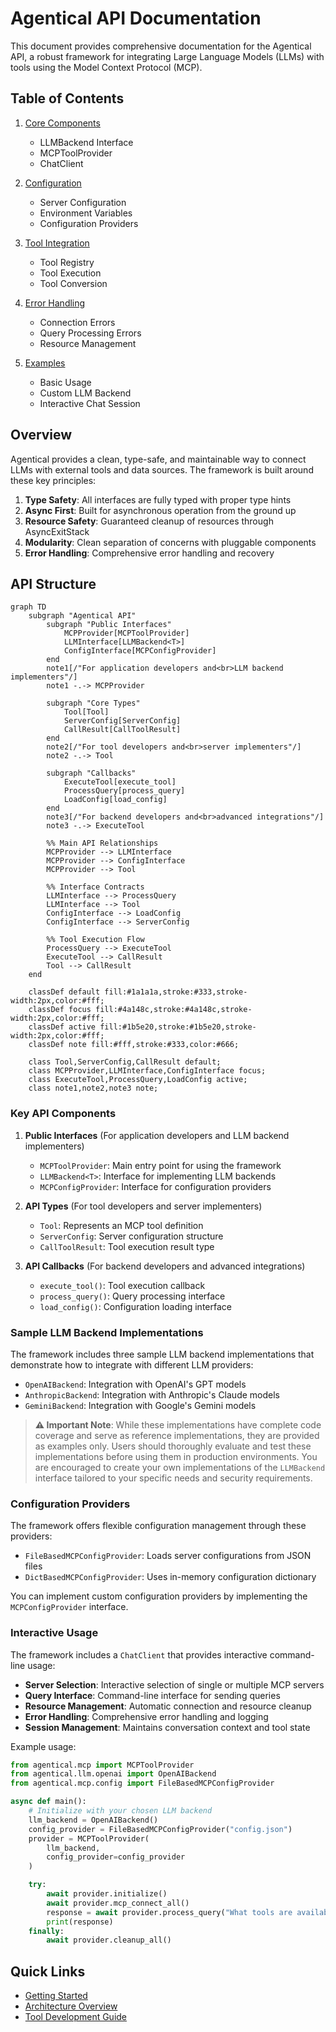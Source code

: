 # Agentical API Documentation

This document provides comprehensive documentation for the Agentical API, a robust framework for integrating Large Language Models (LLMs) with tools using the Model Context Protocol (MCP).

## Table of Contents

1. [Core Components](./core.md)
   - LLMBackend Interface
   - MCPToolProvider
   - ChatClient

2. [Configuration](./configuration.md)
   - Server Configuration
   - Environment Variables
   - Configuration Providers

3. [Tool Integration](./tool_integration.md)
   - Tool Registry
   - Tool Execution
   - Tool Conversion

4. [Error Handling](./error_handling.md)
   - Connection Errors
   - Query Processing Errors
   - Resource Management

5. [Examples](./examples.md)
   - Basic Usage
   - Custom LLM Backend
   - Interactive Chat Session

## Overview

Agentical provides a clean, type-safe, and maintainable way to connect LLMs with external tools and data sources. The framework is built around these key principles:

1. **Type Safety**: All interfaces are fully typed with proper type hints
2. **Async First**: Built for asynchronous operation from the ground up
3. **Resource Safety**: Guaranteed cleanup of resources through AsyncExitStack
4. **Modularity**: Clean separation of concerns with pluggable components
5. **Error Handling**: Comprehensive error handling and recovery

## API Structure

```mermaid
graph TD
    subgraph "Agentical API"
        subgraph "Public Interfaces"
            MCPProvider[MCPToolProvider]
            LLMInterface[LLMBackend<T>]
            ConfigInterface[MCPConfigProvider]
        end
        note1[/"For application developers and<br>LLM backend implementers"/]
        note1 -.-> MCPProvider

        subgraph "Core Types"
            Tool[Tool]
            ServerConfig[ServerConfig]
            CallResult[CallToolResult]
        end
        note2[/"For tool developers and<br>server implementers"/]
        note2 -.-> Tool

        subgraph "Callbacks"
            ExecuteTool[execute_tool]
            ProcessQuery[process_query]
            LoadConfig[load_config]
        end
        note3[/"For backend developers and<br>advanced integrations"/]
        note3 -.-> ExecuteTool

        %% Main API Relationships
        MCPProvider --> LLMInterface
        MCPProvider --> ConfigInterface
        MCPProvider --> Tool

        %% Interface Contracts
        LLMInterface --> ProcessQuery
        LLMInterface --> Tool
        ConfigInterface --> LoadConfig
        ConfigInterface --> ServerConfig

        %% Tool Execution Flow
        ProcessQuery --> ExecuteTool
        ExecuteTool --> CallResult
        Tool --> CallResult
    end

    classDef default fill:#1a1a1a,stroke:#333,stroke-width:2px,color:#fff;
    classDef focus fill:#4a148c,stroke:#4a148c,stroke-width:2px,color:#fff;
    classDef active fill:#1b5e20,stroke:#1b5e20,stroke-width:2px,color:#fff;
    classDef note fill:#fff,stroke:#333,color:#666;

    class Tool,ServerConfig,CallResult default;
    class MCPProvider,LLMInterface,ConfigInterface focus;
    class ExecuteTool,ProcessQuery,LoadConfig active;
    class note1,note2,note3 note;
```

### Key API Components

1. **Public Interfaces** (For application developers and LLM backend implementers)
   - `MCPToolProvider`: Main entry point for using the framework
   - `LLMBackend<T>`: Interface for implementing LLM backends
   - `MCPConfigProvider`: Interface for configuration providers

2. **API Types** (For tool developers and server implementers)
   - `Tool`: Represents an MCP tool definition
   - `ServerConfig`: Server configuration structure
   - `CallToolResult`: Tool execution result type

3. **API Callbacks** (For backend developers and advanced integrations)
   - `execute_tool()`: Tool execution callback
   - `process_query()`: Query processing interface
   - `load_config()`: Configuration loading interface

### Sample LLM Backend Implementations

The framework includes three sample LLM backend implementations that demonstrate how to integrate with different LLM providers:

- `OpenAIBackend`: Integration with OpenAI's GPT models
- `AnthropicBackend`: Integration with Anthropic's Claude models
- `GeminiBackend`: Integration with Google's Gemini models

> **⚠️ Important Note**: While these implementations have complete code coverage and serve as reference implementations, they are provided as examples only. Users should thoroughly evaluate and test these implementations before using them in production environments. You are encouraged to create your own implementations of the `LLMBackend` interface tailored to your specific needs and security requirements.

### Configuration Providers

The framework offers flexible configuration management through these providers:

- `FileBasedMCPConfigProvider`: Loads server configurations from JSON files
- `DictBasedMCPConfigProvider`: Uses in-memory configuration dictionary

You can implement custom configuration providers by implementing the `MCPConfigProvider` interface.

### Interactive Usage

The framework includes a `ChatClient` that provides interactive command-line usage:

- **Server Selection**: Interactive selection of single or multiple MCP servers
- **Query Interface**: Command-line interface for sending queries
- **Resource Management**: Automatic connection and resource cleanup
- **Error Handling**: Comprehensive error handling and logging
- **Session Management**: Maintains conversation context and tool state

Example usage:
```python
from agentical.mcp import MCPToolProvider
from agentical.llm.openai import OpenAIBackend
from agentical.mcp.config import FileBasedMCPConfigProvider

async def main():
    # Initialize with your chosen LLM backend
    llm_backend = OpenAIBackend()
    config_provider = FileBasedMCPConfigProvider("config.json")
    provider = MCPToolProvider(
        llm_backend,
        config_provider=config_provider
    )

    try:
        await provider.initialize()
        await provider.mcp_connect_all()
        response = await provider.process_query("What tools are available?")
        print(response)
    finally:
        await provider.cleanup_all()
```

## Quick Links

- [Getting Started](../README.md#quick-start)
- [Architecture Overview](../provider_architecture.md)
- [Tool Development Guide](./tool_development.md)
